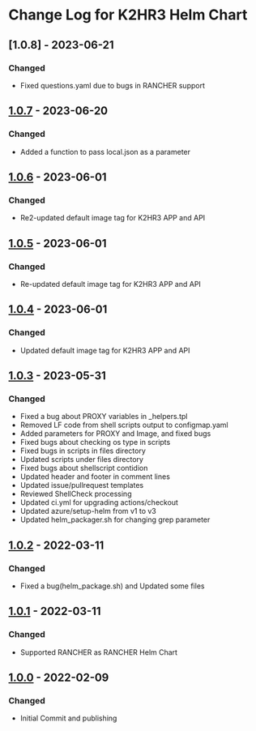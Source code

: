 <!--
K2HR3 Helm Chart

Copyright 2022 Yahoo Japan Corporation.

K2HR3 is K2hdkc based Resource and Roles and policy Rules, gathers 
common management information for the cloud.
K2HR3 can dynamically manage information as "who", "what", "operate".
These are stored as roles, resources, policies in K2hdkc, and the
client system can dynamically read and modify these information.

For the full copyright and license information, please view
the license file that was distributed with this source code.

AUTHOR:   Takeshi Nakatani
CREATE:   Wed Jan 19 2022
REVISION:
-----------------------------------------------------------

[About This file]
This file format is based on [Keep a Changelog](https://keepachangelog.com/en/1.0.0/),
and the version in this repository adheres to
[Semantic Versioning](https://semver.org/spec/v2.0.0.html).

In addition, the following rules apply to this file update.
This file is updated only when it is released and published,
because it is difficult to operate this file every time the
file is updated or changed.
Therefore, we do not use [Unreleased] in this file.

The items should be added in each release are as follows:
	-----------------
	## [0.0.0] - YYYY-MM-DD
	### Chnaged
	- Commit message - #<PR number>
	- ...
	
	...
	...
	
	[x.x.x]: https://github.com/yahoojapan/k2hr3_helm_chart/compare/v0.0.0...v0.0.1
	....
	-----------------
Please have a comparison link which is at the end of the
file ready.
-->
# Change Log for K2HR3 Helm Chart

## [1.0.8] - 2023-06-21
### Changed
- Fixed questions.yaml due to bugs in RANCHER support

## [1.0.7] - 2023-06-20
### Changed
- Added a function to pass local.json as a parameter

## [1.0.6] - 2023-06-01
### Changed
- Re2-updated default image tag for K2HR3 APP and API

## [1.0.5] - 2023-06-01
### Changed
- Re-updated default image tag for K2HR3 APP and API

## [1.0.4] - 2023-06-01
### Changed
- Updated default image tag for K2HR3 APP and API

## [1.0.3] - 2023-05-31
### Changed
- Fixed a bug about PROXY variables in _helpers.tpl
- Removed LF code from shell scripts output to configmap.yaml
- Added parameters for PROXY and Image, and fixed bugs
- Fixed bugs about checking os type in scripts
- Fixed bugs in scripts in files directory
- Updated scripts under files directory
- Fixed bugs about shellscript contidion
- Updated header and footer in comment lines
- Updated issue/pullrequest templates
- Reviewed ShellCheck processing
- Updated ci.yml for upgrading actions/checkout
- Updated azure/setup-helm from v1 to v3
- Updated helm_packager.sh for changing grep parameter

## [1.0.2] - 2022-03-11
### Changed
- Fixed a bug(helm_package.sh) and Updated some files

## [1.0.1] - 2022-03-11
### Changed
- Supported RANCHER as RANCHER Helm Chart

## [1.0.0] - 2022-02-09
### Changed
- Initial Commit and publishing

[1.0.7]: https://github.com/yahoojapan/k2hr3_helm_chart/compare/v1.0.7...v1.0.8
[1.0.7]: https://github.com/yahoojapan/k2hr3_helm_chart/compare/v1.0.6...v1.0.7
[1.0.6]: https://github.com/yahoojapan/k2hr3_helm_chart/compare/v1.0.5...v1.0.6
[1.0.5]: https://github.com/yahoojapan/k2hr3_helm_chart/compare/v1.0.4...v1.0.5
[1.0.4]: https://github.com/yahoojapan/k2hr3_helm_chart/compare/v1.0.3...v1.0.4
[1.0.3]: https://github.com/yahoojapan/k2hr3_helm_chart/compare/v1.0.2...v1.0.3
[1.0.2]: https://github.com/yahoojapan/k2hr3_helm_chart/compare/v1.0.1...v1.0.2
[1.0.1]: https://github.com/yahoojapan/k2hr3_helm_chart/compare/v1.0.0...v1.0.1
[1.0.0]: https://github.com/yahoojapan/k2hr3_helm_chart/compare/58ea5df...v1.0.0
